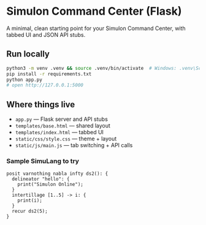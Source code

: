 # Simulon Command Center (Flask)

A minimal, clean starting point for your Simulon Command Center, with tabbed UI and JSON API stubs.

## Run locally

```bash
python3 -m venv .venv && source .venv/bin/activate  # Windows: .venv\Scripts\activate
pip install -r requirements.txt
python app.py
# open http://127.0.0.1:5000
```

## Where things live
- `app.py` — Flask server and API stubs
- `templates/base.html` — shared layout
- `templates/index.html` — tabbed UI
- `static/css/style.css` — theme + layout
- `static/js/main.js` — tab switching + API calls


### Sample SimuLang to try

```
posit varnothing nabla infty ds2(): {
  delineator "hello": {
    print("Simulon Online");
  }
  intertillage [1..5] -> i: {
    print(i);
  }
  recur ds2(5);
}
```
